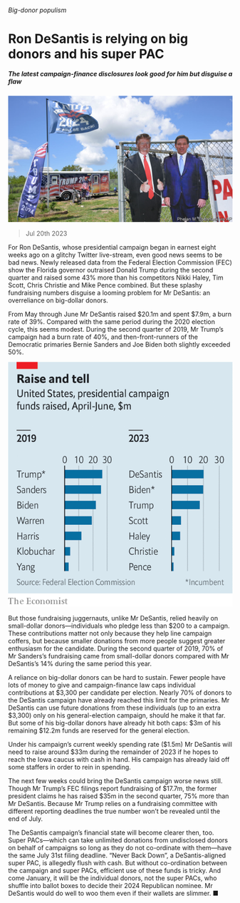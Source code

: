 ###### Big-donor populism

# Ron DeSantis is relying on big donors and his super PAC 

##### The latest campaign-finance disclosures look good for him but disguise a flaw 

![image](images/20230722_USP502.jpg) 

> Jul 20th 2023 

For Ron DeSantis, whose presidential campaign began in earnest eight weeks ago on a glitchy Twitter live-stream, even good news seems to be bad news. Newly released data from the Federal Election Commission (FEC) show the Florida governor outraised Donald Trump during the second quarter and raised some 43% more than his competitors Nikki Haley, Tim Scott, Chris Christie and Mike Pence combined. But these splashy fundraising numbers disguise a looming problem for Mr DeSantis: an overreliance on big-dollar donors.

From May through June Mr DeSantis raised $20.1m and spent $7.9m, a burn rate of 39%. Compared with the same period during the 2020 election cycle, this seems modest. During the second quarter of 2019, Mr Trump’s campaign had a burn rate of 40%, and then-front-runners of the Democratic primaries Bernie Sanders and Joe Biden both slightly exceeded 50%.

![image](images/20230722_USC027.png) 


But those fundraising juggernauts, unlike Mr DeSantis, relied heavily on small-dollar donors—individuals who pledge less than $200 to a campaign. These contributions matter not only because they help line campaign coffers, but because smaller donations from more people suggest greater enthusiasm for the candidate. During the second quarter of 2019, 70% of Mr Sanders’s fundraising came from small-dollar donors compared with Mr DeSantis’s 14% during the same period this year. 

A reliance on big-dollar donors can be hard to sustain. Fewer people have lots of money to give and campaign-finance law caps individual contributions at $3,300 per candidate per election. Nearly 70% of donors to the DeSantis campaign have already reached this limit for the primaries. Mr DeSantis can use future donations from these individuals (up to an extra $3,300) only on his general-election campaign, should he make it that far. But some of his big-dollar donors have already hit both caps: $3m of his remaining $12.2m funds are reserved for the general election. 

Under his campaign’s current weekly spending rate ($1.5m) Mr DeSantis will need to raise around $33m during the remainder of 2023 if he hopes to reach the Iowa caucus with cash in hand. His campaign has already laid off some staffers in order to rein in spending.

The next few weeks could bring the DeSantis campaign worse news still. Though Mr Trump’s FEC filings report fundraising of $17.7m, the former president claims he has raised $35m in the second quarter, 75% more than Mr DeSantis. Because Mr Trump relies on a fundraising committee with different reporting deadlines the true number won’t be revealed until the end of July. 

The DeSantis campaign’s financial state will become clearer then, too. Super PACs—which can take unlimited donations from undisclosed donors on behalf of campaigns so long as they do not co-ordinate with them—have the same July 31st filing deadline. “Never Back Down”, a DeSantis-aligned super PAC, is allegedly flush with cash. But without co-ordination between the campaign and super PACs, efficient use of these funds is tricky. And come January, it will be the individual donors, not the super PACs, who shuffle into ballot boxes to decide their 2024 Republican nominee. Mr DeSantis would do well to woo them even if their wallets are slimmer. ■


